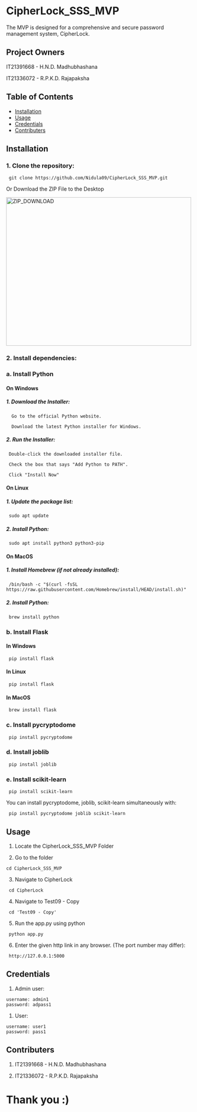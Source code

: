 # CipherLock_SSS_MVP
The MVP is designed for a comprehensive and secure password management system, CipherLock. 
## Project Owners 

IT21391668 - H.N.D. Madhubhashana

IT21336072 - R.P.K.D. Rajapaksha

## Table of Contents
- [Installation](#installation)
- [Usage](#usage)
- [Credentials](#credentials)
- [Contributers](#contributers)


## Installation
### 1. Clone the repository:
```
 git clone https://github.com/Nidula09/CipherLock_SSS_MVP.git
```

Or Download the ZIP File to the Desktop

  <img src="https://github.com/Nidula09/CipherLock_SSS_MVP/assets/119744082/e1b4d58c-9003-4a34-b799-2751652f086e" alt="ZIP_DOWNLOAD" width="500" height="400"/>



 ### 2. Install dependencies:

### a. Install Python

#### On Windows

 #####  1. Download the Installer:

      Go to the official Python website.
   
      Download the latest Python installer for Windows.

  #####   2. Run the Installer:

     Double-click the downloaded installer file.
   
     Check the box that says "Add Python to PATH".
   
     Click "Install Now"
   
   #### On Linux
   
#####  1. Update the package list:
```
 sudo apt update
```

#####   2. Install Python:
```
 sudo apt install python3 python3-pip
```
   #### On MacOS
   
#####  1. Install Homebrew (if not already installed):
```
 /bin/bash -c "$(curl -fsSL https://raw.githubusercontent.com/Homebrew/install/HEAD/install.sh)"
```

#####   2. Install Python:
```
 brew install python
```

### b. Install Flask
 
####   In Windows
```
 pip install flask
 ```
 ####  In Linux
```
 pip install flask
 ```
 ####  In MacOS
```
 brew install flask
 ```
### c. Install pycryptodome
 
```
 pip install pycryptodome
 ```

### d. Install joblib
 
```
 pip install joblib
 ```

### e. Install scikit-learn
 
```
 pip install scikit-learn
 ```

You can install pycryptodome, joblib, scikit-learn simultaneously with:

```
 pip install pycryptodome joblib scikit-learn
 ```


## Usage
1. Locate the CipherLock_SSS_MVP Folder
   
2. Go to the folder
  ```
 cd CipherLock_SSS_MVP
 ```
3. Navigate to CipherLock
```
 cd CipherLock
 ```
4. Navigate to Test09 - Copy
```
 cd 'Test09 - Copy'
 ```
5. Run the app.py using python
```
 python app.py
 ```
6. Enter the given http link in any browser. (The port number may differ):
```
 http://127.0.0.1:5000
 ```

## Credentials

1. Admin user:
  ```
 username: admin1
 password: adpass1
 ```

1. User:
  ```
 username: user1
 password: pass1
 ```

## Contributers

1. IT21391668 - H.N.D. Madhubhashana

2. IT21336072 - R.P.K.D. Rajapaksha

# Thank you :)

